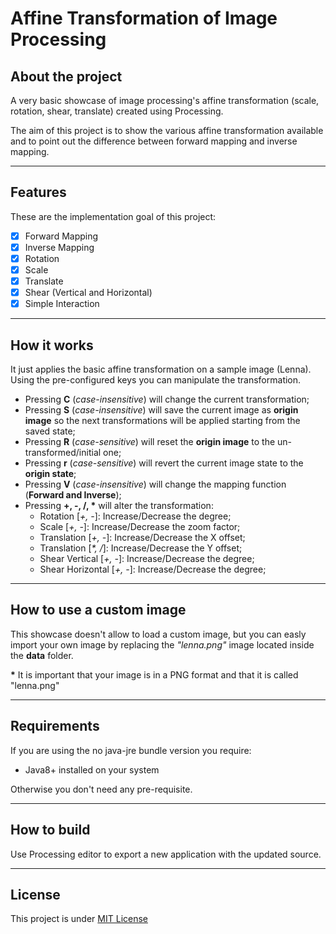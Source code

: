 # Affine Transformation of Image Processing

## About the project

 A very basic showcase of image processing's affine transformation (scale, rotation, shear, translate) created using Processing.

 The aim of this project is to show the various affine transformation available and to point out the difference between forward mapping and inverse mapping.

---

## Features

These are the implementation goal of this project:

- [x] Forward Mapping
- [x] Inverse Mapping
- [x] Rotation
- [x] Scale
- [x] Translate
- [x] Shear (Vertical and Horizontal)
- [x] Simple Interaction

---

## How it works

It just applies the basic affine transformation on a sample image (Lenna). Using the pre-configured keys you can manipulate the transformation.

- Pressing __C__ (_case-insensitive_) will change the current transformation;
- Pressing __S__ (_case-insensitive_) will save the current image as __origin image__ so the next transformations will be applied starting from the saved state;
- Pressing __R__ (_case-sensitive_) will reset the __origin image__ to the un-transformed/initial one;
- Pressing __r__ (_case-sensitive_) will revert the current image state to the __origin state__;
- Pressing __V__ (_case-insensitive_) will change the mapping function (__Forward and Inverse__);
- Pressing __+, -, /, *__ will alter the transformation:
  - Rotation [_+, -_]: Increase/Decrease the degree;
  - Scale [_+, -_]: Increase/Decrease the zoom factor;
  - Translation [_+, -_]: Increase/Decrease the X offset;
  - Translation [_*, /_]: Increase/Decrease the Y offset;
  - Shear Vertical [_+, -_]: Increase/Decrease the degree;
  - Shear Horizontal [_+, -_]: Increase/Decrease the degree;

---

## How to use a custom image

This showcase doesn't allow to load a custom image, but you can easly import your own image by replacing the _"lenna.png"_ image located inside the __data__ folder.

__*__ It is important that your image is in a PNG format and that it is called "lenna.png"

---

## Requirements

If you are using the no java-jre bundle version you require:

- Java8+ installed on your system

Otherwise you don't need any pre-requisite.

---

## How to build

Use Processing editor to export a new application with the updated source.

---

## License

This project is under [MIT License](LICENSE)
